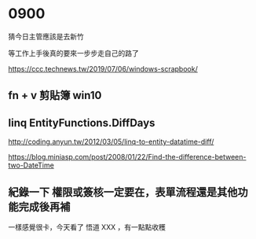 # 0900

猜今日主管應該是去新竹

等工作上手後真的要來一步步走自己的路了

<https://ccc.technews.tw/2019/07/06/windows-scrapbook/>

## fn + v 剪貼簿 win10

## linq EntityFunctions.DiffDays

<http://coding.anyun.tw/2012/03/05/linq-to-entity-datatime-diff/>

<https://blog.miniasp.com/post/2008/01/22/Find-the-difference-between-two-DateTime>

## 紀錄一下 權限或簽核一定要在，表單流程還是其他功能完成後再補

一樣感覺很卡，今天看了 悟道 XXX ，有一點點收穫
